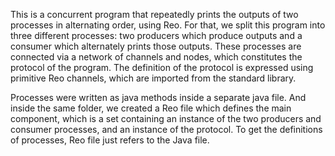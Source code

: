 This is a concurrent program that repeatedly prints the outputs of two processes in alternating order, using Reo. For that, we split this program into three different processes: two producers which produce outputs and a consumer which alternately prints those outputs. These processes are connected via a network of channels and nodes, which constitutes the protocol of the program. The definition of the protocol is expressed using primitive Reo channels, which are imported from the standard library.

Processes were written as java methods inside a separate java file. And inside the same folder, we created a Reo file which defines the main component, which is a set containing an instance of the two producers and consumer processes, and an instance of the protocol. To get the definitions of processes, Reo file just refers to the Java file.